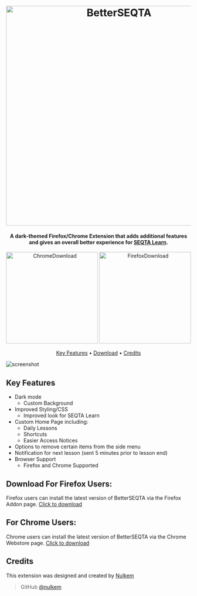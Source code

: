 
<h1 align="center">
  <br>
  <a href="https://github.com/Nulkem/better-seqta/"><img src="https://user-images.githubusercontent.com/95666457/149907844-f4466dfc-f40d-409a-a888-a094c57040f0.png" alt="BetterSEQTA" width="600"></a>

</h1>

<h4 align="center">A dark-themed Firefox/Chrome Extension that adds additional features and gives an overall better experience for <a href="https://seqta.com.au/" target="_blank">SEQTA Learn</a>.</h4>

<p align="center">
 <a href="https://chrome.google.com/webstore/detail/betterseqta/boikofabjaholheekefimfojfncpjfib"><img src="https://user-images.githubusercontent.com/95666457/149519713-159d7ef7-2c21-4034-a616-f037ff46d9a4.png" alt="ChromeDownload" width="250"></a>
<a href="https://addons.mozilla.org/en-US/firefox/addon/betterseqta/"><img src="https://user-images.githubusercontent.com/95666457/149519731-31535143-abe6-4f3a-b170-a3ad313bf829.png" alt="FirefoxDownload" width="250"></a>
</p>
  
<p align="center">
  <a href="#key-features">Key Features</a> •
  <a href="#download-for-firefox-users">Download</a> •
  <a href="#credits">Credits</a>
</p>


![screenshot](https://user-images.githubusercontent.com/95666457/145217575-46d0bb2d-6b9a-4b23-8888-c275139d4956.gif)



## Key Features

* Dark mode
  - Custom Background
* Improved Styling/CSS
  - Improved look for SEQTA Learn
* Custom Home Page including:
  - Daily Lessons
  - Shortcuts
  - Easier Access Notices
* Options to remove certain items from the side menu
* Notification for next lesson (sent 5 minutes prior to lesson end)
* Browser Support
  - Firefox and Chrome Supported

## Download For Firefox Users:

Firefox users can install the latest version of BetterSEQTA via the Firefox Addon page. [Click to download](https://addons.mozilla.org/en-US/firefox/addon/betterseqta/)


## For Chrome Users:

Chrome users can install the latest version of BetterSEQTA via the Chrome Webstore page. [Click to download](https://chrome.google.com/webstore/detail/betterseqta/boikofabjaholheekefimfojfncpjfib)

## Credits

This extension was designed and created by [Nulkem](https://github.com/nulkem)

> GitHub [@nulkem](https://github.com/nulkem)
